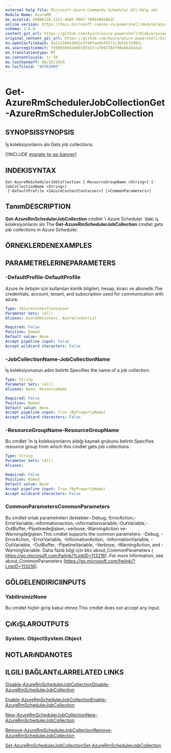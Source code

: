 ```yaml
---
external help file: Microsoft.Azure.Commands.Scheduler.dll-Help.xml
Module Name: AzureRM
ms.assetid: 600B621A-1311-4A05-9807-7B0E49D5A63C
online version: https://docs.microsoft.com/en-us/powershell/module/azurerm.scheduler/get-azurermschedulerjobcollection
schema: 2.0.0
content_git_url: https://github.com/Azure/azure-powershell/blob/preview/src/ResourceManager/Scheduler/Commands.Scheduler/help/Get-AzureRmSchedulerJobCollection.md
original_content_git_url: https://github.com/Azure/azure-powershell/blob/preview/src/ResourceManager/Scheduler/Commands.Scheduler/help/Get-AzureRmSchedulerJobCollection.md
ms.openlocfilehash: da1133895d062e3f49fae0bf6571c3bfeb72992c
ms.sourcegitcommit: f599b50d5e980197d1fca769378df90a842b42a1
ms.translationtype: MT
ms.contentlocale: tr-TR
ms.lasthandoff: 08/20/2020
ms.locfileid: "93763995"
---
```

# <span data-ttu-id="54fa2-101">Get-AzureRmSchedulerJobCollection</span><span class="sxs-lookup"><span data-stu-id="54fa2-101">Get-AzureRmSchedulerJobCollection</span></span>

## <span data-ttu-id="54fa2-102">SYNOPSIS</span><span class="sxs-lookup"><span data-stu-id="54fa2-102">SYNOPSIS</span></span>
<span data-ttu-id="54fa2-103">İş koleksiyonlarını alır.</span><span class="sxs-lookup"><span data-stu-id="54fa2-103">Gets job collections.</span></span>

[!INCLUDE [migrate-to-az-banner](../../includes/migrate-to-az-banner.md)]

## <span data-ttu-id="54fa2-104">INDEKI</span><span class="sxs-lookup"><span data-stu-id="54fa2-104">SYNTAX</span></span>

```
Get-AzureRmSchedulerJobCollection [-ResourceGroupName <String>] [-JobCollectionName <String>]
 [-DefaultProfile <IAzureContextContainer>] [<CommonParameters>]
```

## <span data-ttu-id="54fa2-105">Tanım</span><span class="sxs-lookup"><span data-stu-id="54fa2-105">DESCRIPTION</span></span>
<span data-ttu-id="54fa2-106">**Get-AzureRmSchedulerJobCollection** cmdlet 'ı Azure Scheduler 'daki iş koleksiyonlarını alır.</span><span class="sxs-lookup"><span data-stu-id="54fa2-106">The **Get-AzureRmSchedulerJobCollection** cmdlet gets job collections in Azure Scheduler.</span></span>

## <span data-ttu-id="54fa2-107">ÖRNEKLERDEN</span><span class="sxs-lookup"><span data-stu-id="54fa2-107">EXAMPLES</span></span>

## <span data-ttu-id="54fa2-108">PARAMETRELERINE</span><span class="sxs-lookup"><span data-stu-id="54fa2-108">PARAMETERS</span></span>

### <span data-ttu-id="54fa2-109">-DefaultProfile</span><span class="sxs-lookup"><span data-stu-id="54fa2-109">-DefaultProfile</span></span>
<span data-ttu-id="54fa2-110">Azure ile iletişim için kullanılan kimlik bilgileri, hesap, kiracı ve abonelik.</span><span class="sxs-lookup"><span data-stu-id="54fa2-110">The credentials, account, tenant, and subscription used for communication with azure.</span></span>

```yaml
Type: IAzureContextContainer
Parameter Sets: (All)
Aliases: AzureRmContext, AzureCredential

Required: False
Position: Named
Default value: None
Accept pipeline input: False
Accept wildcard characters: False
```

### <span data-ttu-id="54fa2-111">-JobCollectionName</span><span class="sxs-lookup"><span data-stu-id="54fa2-111">-JobCollectionName</span></span>
<span data-ttu-id="54fa2-112">İş koleksiyonunun adını belirtir.</span><span class="sxs-lookup"><span data-stu-id="54fa2-112">Specifies the name of a job collection.</span></span>

```yaml
Type: String
Parameter Sets: (All)
Aliases: Name, ResourceName

Required: False
Position: Named
Default value: None
Accept pipeline input: True (ByPropertyName)
Accept wildcard characters: False
```

### <span data-ttu-id="54fa2-113">-ResourceGroupName</span><span class="sxs-lookup"><span data-stu-id="54fa2-113">-ResourceGroupName</span></span>
<span data-ttu-id="54fa2-114">Bu cmdlet 'in iş koleksiyonlarını aldığı kaynak grubunu belirtir.</span><span class="sxs-lookup"><span data-stu-id="54fa2-114">Specifies resource group from which this cmdlet gets job collections.</span></span>

```yaml
Type: String
Parameter Sets: (All)
Aliases: 

Required: False
Position: Named
Default value: None
Accept pipeline input: True (ByPropertyName)
Accept wildcard characters: False
```

### <span data-ttu-id="54fa2-115">CommonParameters</span><span class="sxs-lookup"><span data-stu-id="54fa2-115">CommonParameters</span></span>
<span data-ttu-id="54fa2-116">Bu cmdlet ortak parametreleri destekler:-Debug,-ErrorAction,-ErrorVariable,-ınformationaction,-ınformationvariable,-OutVariable,-OutBuffer,-Pipelinedeğişken,-verbose,-WarningAction ve-Warningdeğişken.</span><span class="sxs-lookup"><span data-stu-id="54fa2-116">This cmdlet supports the common parameters: -Debug, -ErrorAction, -ErrorVariable, -InformationAction, -InformationVariable, -OutVariable, -OutBuffer, -PipelineVariable, -Verbose, -WarningAction, and -WarningVariable.</span></span> <span data-ttu-id="54fa2-117">Daha fazla bilgi için bkz about_CommonParameters ( https://go.microsoft.com/fwlink/?LinkID=113216) .</span><span class="sxs-lookup"><span data-stu-id="54fa2-117">For more information, see about_CommonParameters (https://go.microsoft.com/fwlink/?LinkID=113216).</span></span>

## <span data-ttu-id="54fa2-118">GÖLGELENDIRICI</span><span class="sxs-lookup"><span data-stu-id="54fa2-118">INPUTS</span></span>

### <span data-ttu-id="54fa2-119">Yabilirsiniz</span><span class="sxs-lookup"><span data-stu-id="54fa2-119">None</span></span>
<span data-ttu-id="54fa2-120">Bu cmdlet hiçbir girişi kabul etmez.</span><span class="sxs-lookup"><span data-stu-id="54fa2-120">This cmdlet does not accept any input.</span></span>

## <span data-ttu-id="54fa2-121">ÇıKıŞLAR</span><span class="sxs-lookup"><span data-stu-id="54fa2-121">OUTPUTS</span></span>

### <span data-ttu-id="54fa2-122">System. Object</span><span class="sxs-lookup"><span data-stu-id="54fa2-122">System.Object</span></span>

## <span data-ttu-id="54fa2-123">NOTLARıNDA</span><span class="sxs-lookup"><span data-stu-id="54fa2-123">NOTES</span></span>

## <span data-ttu-id="54fa2-124">ILGILI BAĞLANTıLAR</span><span class="sxs-lookup"><span data-stu-id="54fa2-124">RELATED LINKS</span></span>

[<span data-ttu-id="54fa2-125">Disable-AzureRmSchedulerJobCollection</span><span class="sxs-lookup"><span data-stu-id="54fa2-125">Disable-AzureRmSchedulerJobCollection</span></span>](./Disable-AzureRmSchedulerJobCollection.md)

[<span data-ttu-id="54fa2-126">Enable-AzureRmSchedulerJobCollection</span><span class="sxs-lookup"><span data-stu-id="54fa2-126">Enable-AzureRmSchedulerJobCollection</span></span>](./Enable-AzureRmSchedulerJobCollection.md)

[<span data-ttu-id="54fa2-127">New-AzureRmSchedulerJobCollection</span><span class="sxs-lookup"><span data-stu-id="54fa2-127">New-AzureRmSchedulerJobCollection</span></span>](./New-AzureRmSchedulerJobCollection.md)

[<span data-ttu-id="54fa2-128">Remove-AzureRmSchedulerJobCollection</span><span class="sxs-lookup"><span data-stu-id="54fa2-128">Remove-AzureRmSchedulerJobCollection</span></span>](./Remove-AzureRmSchedulerJobCollection.md)

[<span data-ttu-id="54fa2-129">Set-AzureRmSchedulerJobCollection</span><span class="sxs-lookup"><span data-stu-id="54fa2-129">Set-AzureRmSchedulerJobCollection</span></span>](./Set-AzureRmSchedulerJobCollection.md)


